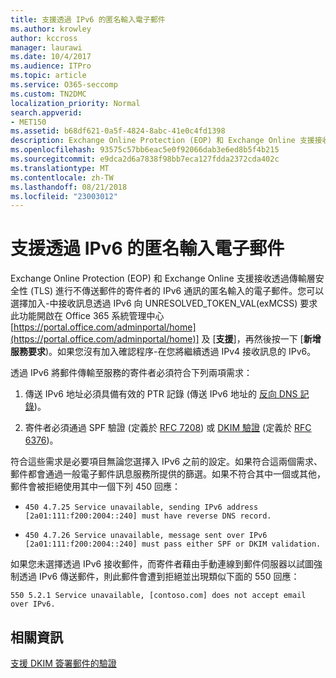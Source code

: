 ```yaml
---
title: 支援透過 IPv6 的匿名輸入電子郵件
ms.author: krowley
author: kccross
manager: laurawi
ms.date: 10/4/2017
ms.audience: ITPro
ms.topic: article
ms.service: O365-seccomp
ms.custom: TN2DMC
localization_priority: Normal
search.appverid:
- MET150
ms.assetid: b68df621-0a5f-4824-8abc-41e0c4fd1398
description: Exchange Online Protection (EOP) 和 Exchange Online 支援接收透過傳輸層安全性 (TLS) 進行不傳送郵件的寄件者的 IPv6 通訊的匿名輸入的電子郵件。您可以選擇加入-中接收訊息透過 IPv6 向 UNRESOLVED_TOKEN_VAL(exMCSS) 要求此功能開啟在 Office 365 系統管理中心https://portal.office.com/adminportal/home] 及 [支援]，再然後按一下 [新增服務要求)。如果您沒有加入確認程序-在您將繼續透過 IPv4 接收訊息的 IPv6。
ms.openlocfilehash: 93575c57bb6eac5e0f92066dab3e6ed8b5f4b215
ms.sourcegitcommit: e9dca2d6a7838f98bb7eca127fdda2372cda402c
ms.translationtype: MT
ms.contentlocale: zh-TW
ms.lasthandoff: 08/21/2018
ms.locfileid: "23003012"
---
```

# <a name="support-for-anonymous-inbound-email-messages-over-ipv6"></a>支援透過 IPv6 的匿名輸入電子郵件

Exchange Online Protection (EOP) 和 Exchange Online 支援接收透過傳輸層安全性 (TLS) 進行不傳送郵件的寄件者的 IPv6 通訊的匿名輸入的電子郵件。您可以選擇加入-中接收訊息透過 IPv6 向 UNRESOLVED_TOKEN_VAL(exMCSS) 要求此功能開啟在 Office 365 系統管理中心[https://portal.office.com/adminportal/home](https://portal.office.com/adminportal/home)] 及 [**支援**]，再然後按一下 [**新增服務要求**)。如果您沒有加入確認程序-在您將繼續透過 IPv4 接收訊息的 IPv6。
  
透過 IPv6 將郵件傳輸至服務的寄件者必須符合下列兩項需求：
  
1. 傳送 IPv6 地址必須具備有效的 PTR 記錄 (傳送 IPv6 地址的 [反向 DNS 記錄](https://en.wikipedia.org/wiki/Reverse_DNS_lookup))。 
    
2. 寄件者必須通過 SPF 驗證 (定義於 [RFC 7208](https://tools.ietf.org/html/rfc7208)) 或 [DKIM 驗證](http://dkim.org/) (定義於 [RFC 6376](https://www.rfc-editor.org/rfc/rfc6376.txt))。
    
符合這些需求是必要項目無論您選擇入 IPv6 之前的設定。如果符合這兩個需求、 郵件都會通過一般電子郵件訊息服務所提供的篩選。如果不符合其中一個或其他，郵件會被拒絕使用其中一個下列 450 回應：
  
-  `450 4.7.25 Service unavailable, sending IPv6 address [2a01:111:f200:2004::240] must have reverse DNS record.`
    
-  `450 4.7.26 Service unavailable, message sent over IPv6 [2a01:111:f200:2004::240] must pass either SPF or DKIM validation.`
    
如果您未選擇透過 IPv6 接收郵件，而寄件者藉由手動連線到郵件伺服器以試圖強制透過 IPv6 傳送郵件，則此郵件會遭到拒絕並出現類似下面的 550 回應：
  
 `550 5.2.1 Service unavailable, [contoso.com] does not accept email over IPv6.`
  
## <a name="for-more-information"></a>相關資訊

[支援 DKIM 簽署郵件的驗證](support-for-validation-of-dkim-signed-messages.md)
  

